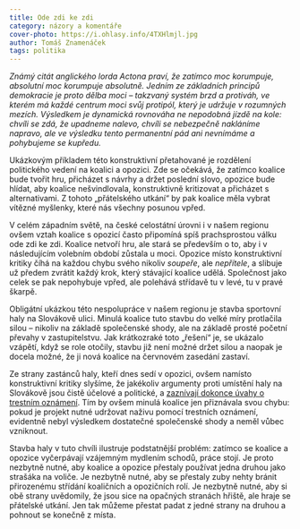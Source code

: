 ```yaml
---
title: Ode zdi ke zdi
category: názory a komentáře
cover-photo: https://i.ohlasy.info/4TXHlmjl.jpg
author: Tomáš Znamenáček
tags: politika
---
```


*Známý citát anglického lorda Actona praví, že zatímco moc korumpuje, absolutní moc korumpuje absolutně. Jedním ze základních principů demokracie je proto dělba moci – takzvaný systém brzd a protiváh, ve kterém má každé centrum moci svůj protipól, který je udržuje v rozumných mezích. Výsledkem je dynamická rovnováha ne nepodobná jízdě na kole: chvíli se zdá, že upadneme nalevo, chvíli se nebezpečně nakláníme napravo, ale ve výsledku tento permanentní pád ani nevnímáme a pohybujeme se kupředu.*

Ukázkovým příkladem této konstruktivní přetahované je rozdělení politického vedení na koalici a opozici. Zde se očekává, že zatímco koalice bude tvořit hru, přicházet s návrhy a držet poslední slovo, opozice bude hlídat, aby koalice nešvindlovala, konstruktivně kritizovat a přicházet s alternativami. Z tohoto „přátelského utkání“ by pak koalice měla vybrat vítězné myšlenky, které nás všechny posunou vpřed.

V celém západním světě, na české celostátní úrovni i v našem regionu ovšem vztah koalice s opozicí často připomíná spíš prachsprostou válku ode zdi ke zdi. Koalice netvoří hru, ale stará se především o to, aby i v následujícím volebním období zůstala u moci. Opozice místo konstruktivní kritiky číhá na každou chybu svého nikoliv *soupeře*, ale *nepřítele*, a slibuje už předem zvrátit každý krok, který stávající koalice udělá. Společnost jako celek se pak nepohybuje vpřed, ale polehává střídavě tu v levé, tu v pravé škarpě.

Obligátní ukázkou této nespolupráce v našem regionu je stavba sportovní haly na Slovákově ulici. Minulá koalice tuto stavbu do velké míry protlačila silou – nikoliv na základě společenské shody, ale na základě prosté početní převahy v zastupitelstvu. Jak krátkozraké toto „řešení“ je, se ukázalo vzápětí, když se role otočily, stavbu již není možné držet silou a naopak je docela možné, že ji nová koalice na červnovém zasedání zastaví.

Ze strany zastánců haly, kteří dnes sedí v opozici, ovšem namísto konstruktivní kritiky slyšíme, že jakékoliv argumenty proti umístění haly na Slovákově jsou čistě účelové a politické, a [zaznívají dokonce úvahy o trestním oznámení](/clanky/2015/05/opozice-hala.html). Tím by ovšem minulá koalice jen přiznávala svou chybu: pokud je projekt nutné udržovat naživu pomocí trestních oznámení, evidentně nebyl výsledkem dostatečné společenské shody a neměl vůbec vzniknout.

Stavba haly v tuto chvíli ilustruje podstatnější problém: zatímco se koalice a opozice vyčerpávají vzájemným mydlením schodů, práce stojí. Je proto nezbytně nutné, aby koalice a opozice přestaly používat jedna druhou jako strašáka na voliče. Je nezbytně nutné, aby se přestaly zuby nehty bránit přirozenému střídání koaličních a opozičních rolí. Je nezbytně nutné, aby si obě strany uvědomily, že jsou sice na opačných stranách hřiště, ale hraje se přátelské utkání. Jen tak můžeme přestat padat z jedné strany na druhou a pohnout se konečně z místa.
